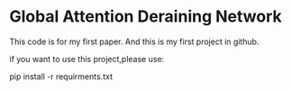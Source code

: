 # Global Attention Deraining Network
This code is for my first paper.
And this is my first project in github.

if you want to use this project,please use:

pip install -r requirments.txt

